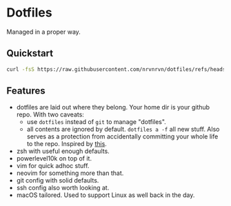 # Dotfiles

Managed in a proper way.

## Quickstart

```sh
curl -fsS https://raw.githubusercontent.com/nrvnrvn/dotfiles/refs/heads/main/.config/macos/bootstrap.sh | bash -s all
```

## Features

- dotfiles are laid out where they belong. Your home dir is your github repo. With two caveats:
  - use `dotfiles` instead of `git` to manage "dotfiles".
  - all contents are ignored by default. `dotfiles a -f` all new stuff. Also serves as a protection from accidentally committing your whole life to the repo. Inspired by [this](https://www.atlassian.com/git/tutorials/dotfiles).
- zsh with useful enough defaults.
- powerlevel10k on top of it.
- vim for quick adhoc stuff.
- neovim for something more than that.
- git config with solid defaults.
- ssh config also worth looking at.
- macOS tailored. Used to support Linux as well back in the day.
